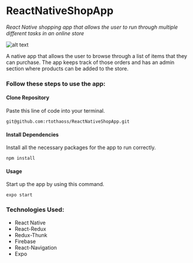 # ReactNativeShopApp
*React Native shopping app that allows the user to run through multiple different tasks in an online store*

![alt text](https://media.giphy.com/media/W6nvACCH28dIgvDnz7/giphy.gif 'Shop App in Action')

A native app that allows the user to browse through a list of items that they can purchase. The app keeps track of those orders and has an admin section where products can be added to the store.

### Follow these steps to use the app:

#### Clone Repository
Paste this line of code into your terminal.

`` git@github.com:rtothaoss/ReactNativeShopApp.git ``

#### Install Dependencies
Install all the necessary packages for the app to run correctly.

`` npm install ``

#### Usage 
Start up the app by using this command.

`` expo start ``

### Technologies Used:
* React Native
* React-Redux
* Redux-Thunk
* Firebase
* React-Navigation
* Expo

